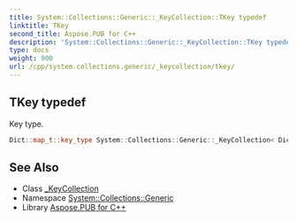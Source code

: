 ```yaml
---
title: System::Collections::Generic::_KeyCollection::TKey typedef
linktitle: TKey
second_title: Aspose.PUB for C++
description: 'System::Collections::Generic::_KeyCollection::TKey typedef. Key type in C++.'
type: docs
weight: 900
url: /cpp/system.collections.generic/_keycollection/tkey/
---
```

## TKey typedef


Key type.

```cpp
Dict::map_t::key_type System::Collections::Generic::_KeyCollection< Dict >::TKey
```

## See Also

* Class [_KeyCollection](../)
* Namespace [System::Collections::Generic](../../)
* Library [Aspose.PUB for C++](../../../)

